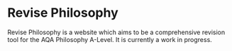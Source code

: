# Revise Philosophy

Revise Philosophy is a website which aims to be a comprehensive revision tool for the AQA Philosophy A-Level. It is currently a work in progress.
